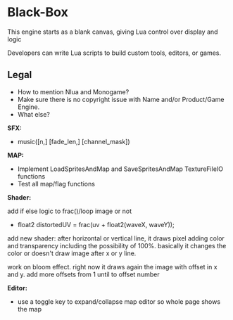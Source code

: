 # Black-Box

This engine starts as a blank canvas, giving Lua control over display and logic

Developers can write Lua scripts to build custom tools, editors, or games.

## Legal

- How to mention Nlua and Monogame?
- Make sure there is no copyright issue with Name and/or Product/Game Engine.
- What else?

**SFX:**

- music([n,] [fade_len,] [channel_mask])

**MAP:**

- Implement LoadSpritesAndMap and SaveSpritesAndMap TextureFileIO functions
- Test all map/flag functions

**Shader:**

add if else logic to frac()/loop image or not 

-  float2 distortedUV = frac(uv + float2(waveX, waveY));

add new shader:
after horizontal or vertical line, it draws pixel adding color and transparency including the possibility of 100%. basically it changes the color or doesn't draw image after x or y line.

work on bloom effect.
right now it draws again the image with offset in x and y. add more offsets from 1 until to offset number

**Editor:**

- use a toggle key to expand/collapse map editor so whole page shows the map
